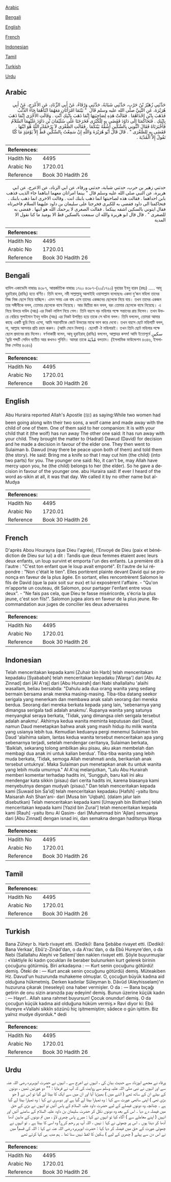 [Arabic](#arabic)

[Bengali](#bengali)

[English](#english)

[French](#french)

[Indonesian](#indonesian)

[Tamil](#tamil)

[Turkish](#turkish)

[Urdu](#urdu)

## Arabic


<div dir="rtl" lang="ar" style={{fontSize:'larger',backgroundColor:'#f8f9fa',padding:20}}>
حَدَّثَنِي زُهَيْرُ بْنُ حَرْبٍ، حَدَّثَنِي شَبَابَةُ، حَدَّثَنِي وَرْقَاءُ، عَنْ أَبِي الزِّنَادِ، عَنِ الأَعْرَجِ، عَنْ أَبِي هُرَيْرَةَ، عَنِ النَّبِيِّ صلى الله عليه وسلم قَالَ ‏ "‏ بَيْنَمَا امْرَأَتَانِ مَعَهُمَا ابْنَاهُمَا جَاءَ الذِّئْبُ فَذَهَبَ بِابْنِ إِحْدَاهُمَا ‏.‏ فَقَالَتْ هَذِهِ لِصَاحِبَتِهَا إِنَّمَا ذَهَبَ بِابْنِكِ أَنْتِ ‏.‏ وَقَالَتِ الأُخْرَى إِنَّمَا ذَهَبَ بِابْنِكِ ‏.‏ فَتَحَاكَمَتَا إِلَى دَاوُدَ فَقَضَى بِهِ لِلْكُبْرَى فَخَرَجَتَا عَلَى سُلَيْمَانَ بْنِ دَاوُدَ عَلَيْهِمَا السَّلاَمُ فَأَخْبَرَتَاهُ فَقَالَ ائْتُونِي بِالسِّكِّينِ أَشُقُّهُ بَيْنَكُمَا ‏.‏ فَقَالَتِ الصُّغْرَى لاَ يَرْحَمُكَ اللَّهُ هُوَ ابْنُهَا ‏.‏ فَقَضَى بِهِ لِلصُّغْرَى ‏"‏ ‏.‏ قَالَ قَالَ أَبُو هُرَيْرَةَ وَاللَّهِ إِنْ سَمِعْتُ بِالسِّكِّينِ قَطُّ إِلاَّ يَوْمَئِذٍ مَا كُنَّا نَقُولُ إِلاَّ الْمُدْيَةَ ‏.‏
</div>
<div style={{backgroundColor:'#f8f9fa',padding:20, marginBottom: 10}}><table> <thead> <tr> <th>References:</th> <th></th> </tr> </thead> <tbody><tr><td>Hadith No</td><td>4495</td></tr><tr><td>Arabic No</td><td>1720.01</td></tr><tr><td>Reference</td><td>Book 30 Hadith 26</td></tr></tbody></table></div>


<div dir="rtl" lang="ar" style={{fontSize:'larger',backgroundColor:'#f8f9fa',padding:20}}>
حدثني زهير بن حرب، حدثني شبابة، حدثني ورقاء، عن ابي الزناد، عن الاعرج، عن ابي هريرة، عن النبي صلى الله عليه وسلم قال " بينما امراتان معهما ابناهما جاء الذيب فذهب بابن احداهما . فقالت هذه لصاحبتها انما ذهب بابنك انت . وقالت الاخرى انما ذهب بابنك . فتحاكمتا الى داود فقضى به للكبرى فخرجتا على سليمان بن داود عليهما السلام فاخبرتاه فقال ايتوني بالسكين اشقه بينكما . فقالت الصغرى لا يرحمك الله هو ابنها . فقضى به للصغرى " . قال قال ابو هريرة والله ان سمعت بالسكين قط الا يوميذ ما كنا نقول الا المدية
</div>
<div style={{backgroundColor:'#f8f9fa',padding:20, marginBottom: 10}}><table> <thead> <tr> <th>References:</th> <th></th> </tr> </thead> <tbody><tr><td>Hadith No</td><td>4495</td></tr><tr><td>Arabic No</td><td>1720.01</td></tr><tr><td>Reference</td><td>Book 30 Hadith 26</td></tr></tbody></table></div>

## Bengali


<div dir="ltr" lang="bn" style={{fontSize:'larger',backgroundColor:'#f8f9fa',padding:20}}>
হাদিস একাডেমি নাম্বারঃ ৪৩৮৭, আন্তর্জাতিক নাম্বারঃ ১৭২০ ৪৩৮৭-(২০/১৭২০) যুহায়র ইবনু হারব (রহঃ) ..... আবূ হুরাইরাহ্ (রাযিঃ) হতে বর্ণিত। তিনি বলেন, নবী সাল্লাল্লাহু আলাইহি ওয়াসাল্লাম বলেছেনঃ একদা দু'জন মহিলা তাদের নিজ নিজ ছেলে নিয়ে যাচ্ছিল। এমন সময় এক বাঘ এসে তাদের একজনের ছেলেকে নিয়ে যায়। তখন তাদের একজন তার সঙ্গীনীকে বলল, তোমার ছেলেকে বাঘে নিয়েছে। আর দ্বিতীয়া জন বলল, বরং তোমার ছেলেকে বাঘে নিয়েছে। এ নিয়ে উভয়ে দাউদ (আঃ) এর নিকট নালিশ নিয়ে গেল। তিনি বয়সে বড় মহিলার পক্ষে সন্তানের রায় দিলেন। তখন উভয়ে বেরিয়ে সুলাইমান ইবনু দাউদ (আঃ) এর নিকট উপস্থিত হয়ে তাকে সে ঘটনা বলল। তিনি বললেন, তোমরা আমার কাছে একটি ছুরি নিয়ে এসো, আমি সন্তানটিকে কেটে উভয়ের মাঝে ভাগ করে দেবো। তখন বয়সে ছোট মহিলাটি বলল, না, আল্লাহ আপনার প্রতি রহম করুন। (আমি মেনে নিলাম)। ছেলেটি ঐ মহিলারই। তখন তিনি ছোট মহিলার পক্ষে ছেলে প্রদানের রায় দিলেন। বর্ণনাকারী বলেন, আবূ হুরাইরাহ্ (রাযিঃ) বললেন, আল্লাহর কসম! আমি ইতোপূর্বে سكينِ 'ছুরি শব্দটি সেদিন ব্যতীত আর কখনও শুনিনি। আমরা তাকে مُدْيَةَ বলতাম। (ইসলামিক ফাউন্ডেশন ৪৩৪৬, ইসলামিক সেন্টার ৪৩৪৬)
</div>
<div style={{backgroundColor:'#f8f9fa',padding:20, marginBottom: 10}}><table> <thead> <tr> <th>References:</th> <th></th> </tr> </thead> <tbody><tr><td>Hadith No</td><td>4495</td></tr><tr><td>Arabic No</td><td>1720.01</td></tr><tr><td>Reference</td><td>Book 30 Hadith 26</td></tr></tbody></table></div>

## English


<div dir="ltr" lang="en" style={{fontSize:'larger',backgroundColor:'#f8f9fa',padding:20}}>
Abu Huraira reported Allah's Apostle (ﷺ) as saying:While two women had been going along witn their two sons, a wolf came and made away with the child of one of them. One of them said to her companion: It is with your child that it (the wolf) has run away The other one said: It has run away with your child. They brought the matter to (Hadrat) Dawud (David) for decision and he made a decision in favour of the elder one. They then went to Sulaiman b. Dawud (may there be peace upon both of them) and told them (the story). He said: Bring me a knife so that I may cut him (the child) (into two parts) for you. The younger one said: No, it can't be, may Allah have mercy upon you, he (the child) belongs to her (the elder). So he gave a decision in favour of the younger one. abu Huraira said: If ever I heard of the word as-sikin at all, it was that day. We called it by no other name but al-Mudya
</div>
<div style={{backgroundColor:'#f8f9fa',padding:20, marginBottom: 10}}><table> <thead> <tr> <th>References:</th> <th></th> </tr> </thead> <tbody><tr><td>Hadith No</td><td>4495</td></tr><tr><td>Arabic No</td><td>1720.01</td></tr><tr><td>Reference</td><td>Book 30 Hadith 26</td></tr></tbody></table></div>

## French


<div dir="ltr" lang="fr" style={{fontSize:'larger',backgroundColor:'#f8f9fa',padding:20}}>
D'après Abou Hourayra (que Dieu l'agrée), l'Envoyé de Dieu (paix et bénédiction de Dieu sur lui) a dit : Tandis que deux femmes étaient avec leurs deux enfants, un loup survint et emporta l'un des enfants. La première dit à l'autre : "C'est ton enfant que le loup avait emporté". Et l'autre de lui répondre : "Non c'était le tien". Elles portèrent plainte devant David qui se prononça en faveur de la plus âgée. En sortant, elles rencontrèrent Salomon le fils de David (que la paix soit sur eux) et lui exposèrent l'affaire. - "Qu'on m'apporte un couteau, dit Salomon, pour partager l'enfant entre vous deux". - "Ne fais pas cela, que Dieu te fasse miséricorde, s'écria la plus jeune, c'est son fils!". Salomon jugea alors en faveur de la plus jeune. Recommandation aux juges de concilier les deux adversaires
</div>
<div style={{backgroundColor:'#f8f9fa',padding:20, marginBottom: 10}}><table> <thead> <tr> <th>References:</th> <th></th> </tr> </thead> <tbody><tr><td>Hadith No</td><td>4495</td></tr><tr><td>Arabic No</td><td>1720.01</td></tr><tr><td>Reference</td><td>Book 30 Hadith 26</td></tr></tbody></table></div>

## Indonesian


<div dir="ltr" lang="id" style={{fontSize:'larger',backgroundColor:'#f8f9fa',padding:20}}>
Telah menceritakan kepada kami [Zuhair bin Harb] telah menceritakan kepadaku [Syababah] telah menceritakan kepadaku [Warqa'] dari [Abu Az Zinnad] dari [Al A'raj] dari [Abu Hurairah] dari Nabi shallallahu 'alaihi wasallam, beliau bersabda: "Dahulu ada dua orang wanita yang sedang bermain bersama anak mereka masing-masing. Tiba-tiba datang seekor serigala yang menerkam dan membawa anak salah seorang dari mereka berdua. Seorang dari mereka berkata kepada yang lain, 'sebenarnya yang dimangsa serigala tadi adalah anakmu'. Rupanya wanita yang satunya menyangkal seraya berkata, 'Tidak, yang dimangsa oleh serigala tersebut adalah anakmu'. Akhirnya kedua wanita meminta keputusan dari Daud, namun Daud menetapkan bahwa anak yang masih hidup itu milik wanita yang usianya lebih tua. Kemudian keduanya pergi menemui Sulaiman bin Daud 'alaihima salam, lantas kedua wanita tersebut menceritakan apa yang sebenarnya terjadi, setelah mendengar ceritanya, Sulaiman berkata, 'Baiklah, sekarang tolong ambilkan aku pisau, aku akan membelah dan membagi dua anak ini untuk kalian berdua'. Tiba-tiba wanita yang lebih muda berkata, 'Tidak, semoga Allah merahmati anda, berikanlah anak tersebut untuknya'. Maka Sulaiman pun menetapkan anak itu untuk wanita yang lebih muda umurnya." Al A'raj melanjutkan, "Lalu Abu Hurairah memberi komentar terhadap hadits ini, 'Sungguh, baru kali ini aku mendengar kata sikkin (pisau) dari cerita hadits ini, karena biasanya kami menyebutnya dengan mudyah (pisau)." Dan telah menceritakan kepada kami [Suwaid bin Sa'id] telah menceritakan kepadaku [Hafsh] -yaitu Ibnu Maisarah Ash Shan'ani- dari [Musa bin 'Uqbah]. (dalam jalur lain disebutkan) Telah menceritakan kepada kami [Umayyah bin Bistham] telah menceritakan kepada kami [Yazid bin Zurai'] telah menceritakan kepada kami [Rauh] -yaitu Ibnu Al Qasim- dari [Muhammad bin 'Ajlan] semuanya dari [Abu Zinnad] dengan isnad ini, dan semakna dengan haditsnya Warqa
</div>
<div style={{backgroundColor:'#f8f9fa',padding:20, marginBottom: 10}}><table> <thead> <tr> <th>References:</th> <th></th> </tr> </thead> <tbody><tr><td>Hadith No</td><td>4495</td></tr><tr><td>Arabic No</td><td>1720.01</td></tr><tr><td>Reference</td><td>Book 30 Hadith 26</td></tr></tbody></table></div>

## Tamil


<div dir="ltr" lang="ta" style={{fontSize:'larger',backgroundColor:'#f8f9fa',padding:20}}>

</div>
<div style={{backgroundColor:'#f8f9fa',padding:20, marginBottom: 10}}><table> <thead> <tr> <th>References:</th> <th></th> </tr> </thead> <tbody><tr><td>Hadith No</td><td>4495</td></tr><tr><td>Arabic No</td><td>1720.01</td></tr><tr><td>Reference</td><td>Book 30 Hadith 26</td></tr></tbody></table></div>

## Turkish


<div dir="ltr" lang="tr" style={{fontSize:'larger',backgroundColor:'#f8f9fa',padding:20}}>
Bana Züheyr b. Harb rivayet etti. (Dediki): Bana Şebâbe rivayet etti. (Dediki): Bana Verkaa', Ebû'z-Zinâd'dan, o da A'rac'dan, o da Ebû Hureyre'den, o da Nebi (Sallallahu Aleyhi ve Sellem)'den naklen rivayet etti. Şöyle buyurmuşlar : «Vaktiyle iki kadın çocukları ile beraber bulunurken kurt gelerek birinin çocuğunu götürmüş. Biri arkadaşına : — Kurt senin çocuğunu götürdü! demiş. Öteki de : — Kurt ancak senin çocuğunu götürdü) demiş. Müteakiben Hz. Davud'un huzurunda muhakeme olmuşlar. O, çocuğun büyük kadına aid olduğuna hükmetmiş. Derken kadınlar Süleyman b. Dâvûd (Aleyhisselam)'ın huzuruna çıkarak (meseleyi) ona haber vermişler. O da : — Bana bıçağı getirin de onu sizin aranızda pay edeyim! demiş. Bunun üzerine küçük kadın : — Hayır!.. Allah sana rahmet buyursun! Çocuk onundur! demiş. O da çocuğun küçük kadına aid olduğuna hüküm vermiş.» Ravi diyor ki: Ebû Hureyre «Vallahi sikkîn sözünü hiç işitmemiştim; sâdece o gün işittim. Biz yalnız mudye diyorduk.* dedi
</div>
<div style={{backgroundColor:'#f8f9fa',padding:20, marginBottom: 10}}><table> <thead> <tr> <th>References:</th> <th></th> </tr> </thead> <tbody><tr><td>Hadith No</td><td>4495</td></tr><tr><td>Arabic No</td><td>1720.01</td></tr><tr><td>Reference</td><td>Book 30 Hadith 26</td></tr></tbody></table></div>

## Urdu


<div dir="rtl" lang="ur" style={{fontSize:'larger',backgroundColor:'#f8f9fa',padding:20}}>
ورقاء نے مجھے ابوزناد سے حدیث بیان کی ، انہوں نے اعرج سے ، انہوں نے حضرت ابوہریرہ رضی اللہ عنہ سے اور انہوں نے نبی صلی اللہ علیہ وسلم سے روایت کی کہ آپ نے فرمایا : "" دو عورتیں تھیں ، دونوں کے بیٹے ان کے ساتھ تھے ( اتنے میں ) بھیڑیا آیا اور ان میں سے ایک کا بیٹا لے گیا تو اِس نے ( جو بڑی تھی ) اپنی ساتھی عورت سے کہا : وہ تمہارا بیٹا لے گیا ہے اور دوسری نے کہا : وہ تمہارا بیٹا لے گیا ہے ۔ چنانچہ وہ دونوں فیصلے کے لیے حضرت داود علیہ السلام کے پاس آئیں تو انہوں نے بڑی کے حق میں فیصلہ دے دیا ۔ اس کے بعد وہ دونوں نکل کر حضرت سلیمان بن داود علیہ السلام کے سامنے آئیں اور انہیں ( اپنے معاملے سے ) آگاہ کیا تو انہوں نے کہا : میرے پاس چھری لاؤ ، میں تم دونوں کے مابین آدھا آدھا کر دیتا ہوں ۔ اس پر چھوٹی نے کہا : نہیں ، اللہ آپ پر رحم کرے! وہ اسی کا بیٹا ہے ۔ تو انہوں نے چھوٹی عورت کے حق میں فیصلہ کر دیا کہا : حضرت ابوہریرہ رضی اللہ عنہ نے کہا : اللہ کی قسم! میں نے اس دن سے پہلے ( چھری کے لیے ) سِکین کا لفظ نہیں سنا تھا ۔ ہم مدیہ ہی کہا کرتے تھے
</div>
<div style={{backgroundColor:'#f8f9fa',padding:20, marginBottom: 10}}><table> <thead> <tr> <th>References:</th> <th></th> </tr> </thead> <tbody><tr><td>Hadith No</td><td>4495</td></tr><tr><td>Arabic No</td><td>1720.01</td></tr><tr><td>Reference</td><td>Book 30 Hadith 26</td></tr></tbody></table></div>
